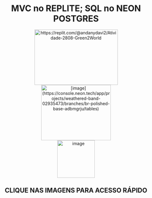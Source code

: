 <div align="center">
<h1> MVC no REPLITE; SQL no NEON POSTGRES</h1>  
</div>

<p align="center">
<a href=https://replit.com/@andanydavi2/Atividade-2808-Green2World>  
<img width="275" height="183" alt="https://replit.com/@andanydavi2/Atividade-2808-Green2World" src="https://github.com/user-attachments/assets/15f678be-76e8-45d2-a774-d024c7cf749d" />
</a>

  <a href=https://console.neon.tech/app/projects/weathered-band-02935473/branches/br-polished-base-adbmgrju/tables>
<img width="230" height="183" alt="[image](https://console.neon.tech/app/projects/weathered-band-02935473/branches/br-polished-base-adbmgrju/tables)" src="https://github.com/user-attachments/assets/67bc8b75-8d4b-492b-844a-2bcbcff01b35" />
  </a>
  
<br>
<img width="124" height="124" alt="image" src="https://github.com/user-attachments/assets/ccb4582c-581e-4d95-8630-de20228df2c7" />
</p>

<h2>
<p align="center">
 CLIQUE NAS IMAGENS PARA ACESSO RÁPIDO

</p>

<h2>
